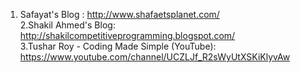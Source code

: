 1. Safayat's Blog : http://www.shafaetsplanet.com/                                                                                         
              2.Shakil Ahmed's Blog: http://shakilcompetitiveprogramming.blogspot.com/                                                            
3.Tushar Roy - Coding Made Simple (YouTube): https://www.youtube.com/channel/UCZLJf_R2sWyUtXSKiKlyvAw
